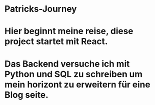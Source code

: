 # Patricks-Journey

# Hier beginnt meine reise, diese project startet mit React.
# Das Backend versuche ich mit Python und SQL zu schreiben um mein horizont zu erweitern für eine Blog seite.